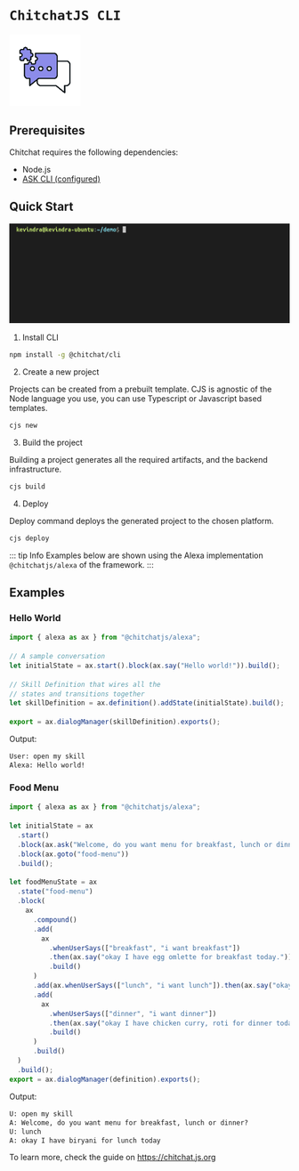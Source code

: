 # `ChitchatJS CLI`

![](./images/logo/logo-128x128.png)

## Prerequisites

Chitchat requires the following dependencies:

- Node.js
- [ASK CLI (configured)](https://www.npmjs.com/package/ask-cli)

## Quick Start

![An image](./images/gifs/create-project.gif)

1. Install CLI

```sh
npm install -g @chitchat/cli
```

2.  Create a new project

Projects can be created from a prebuilt template. CJS is agnostic of the Node language you use, you can use Typescript or Javascript based templates.

```sh
cjs new
```

3. Build the project

Building a project generates all the required artifacts, and the backend infrastructure.

```sh
cjs build
```

4. Deploy

Deploy command deploys the generated project to the chosen platform.

```sh
cjs deploy
```

::: tip Info
Examples below are shown using the Alexa implementation `@chitchatjs/alexa` of the framework.
:::

## Examples

### Hello World

```ts
import { alexa as ax } from "@chitchatjs/alexa";

// A sample conversation
let initialState = ax.start().block(ax.say("Hello world!")).build();

// Skill Definition that wires all the
// states and transitions together
let skillDefinition = ax.definition().addState(initialState).build();

export = ax.dialogManager(skillDefinition).exports();
```

Output:

```
User: open my skill
Alexa: Hello world!
```

### Food Menu

```ts
import { alexa as ax } from "@chitchatjs/alexa";

let initialState = ax
  .start()
  .block(ax.ask("Welcome, do you want menu for breakfast, lunch or dinner?").build())
  .block(ax.goto("food-menu"))
  .build();

let foodMenuState = ax
  .state("food-menu")
  .block(
    ax
      .compound()
      .add(
        ax
          .whenUserSays(["breakfast", "i want breakfast"])
          .then(ax.say("okay I have egg omlette for breakfast today."))
          .build()
      )
      .add(ax.whenUserSays(["lunch", "i want lunch"]).then(ax.say("okay I have biryani for lunch today.")).build())
      .add(
        ax
          .whenUserSays(["dinner", "i want dinner"])
          .then(ax.say("okay I have chicken curry, roti for dinner today."))
          .build()
      )
      .build()
  )
  .build();
export = ax.dialogManager(definition).exports();
```

Output:

```
U: open my skill
A: Welcome, do you want menu for breakfast, lunch or dinner?
U: lunch
A: okay I have biryani for lunch today
```

To learn more, check the guide on https://chitchat.js.org
